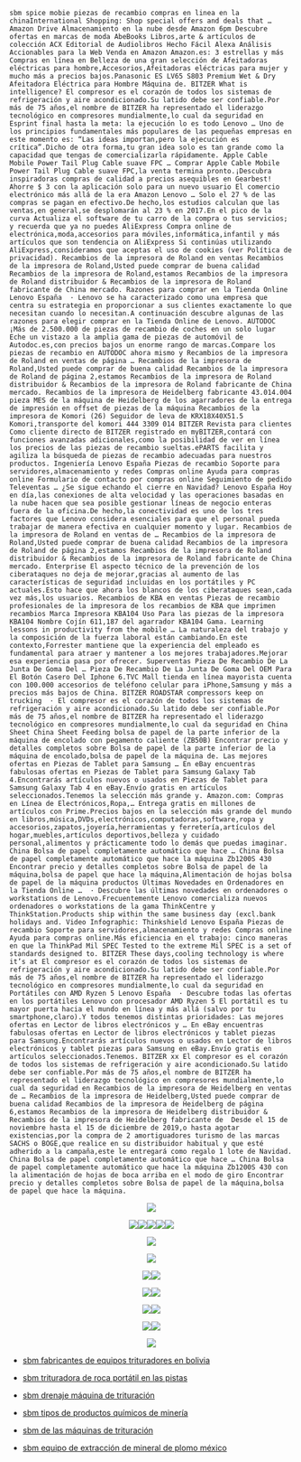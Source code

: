 
```
sbm spice mobie piezas de recambio compras en linea en la chinaInternational Shopping: Shop special offers and deals that … Amazon Drive Almacenamiento en la nube desde Amazon 6pm Descubre ofertas en marcas de moda AbeBooks Libros,arte & artículos de colección ACX Editorial de Audiolibros Hecho Fácil Alexa Análisis Accionables para la Web Venda en Amazon Amazon.es: 3 estrellas y más Compras en línea en Belleza de una gran selección de Afeitadoras eléctricas para hombre,Accesorios,Afeitadoras eléctricas para mujer y mucho más a precios bajos.Panasonic ES LV65 S803 Premium Wet & Dry Afeitadora Eléctrica para Hombre Máquina de. BITZER What is intelligence? El compresor es el corazón de todos los sistemas de refrigeración y aire acondicionado.Su latido debe ser confiable.Por más de 75 años,el nombre de BITZER ha representado el liderazgo tecnológico en compresores mundialmente,lo cual da seguridad en Esprint final hasta la meta: la ejecución lo es todo Lenovo … Uno de los principios fundamentales más populares de las pequeñas empresas en este momento es: “Las ideas importan,pero la ejecución es crítica”.Dicho de otra forma,tu gran idea solo es tan grande como la capacidad que tengas de comercializarla rápidamente. Apple Cable Mobile Power Tail Plug Cable suave FPC … Comprar Apple Cable Mobile Power Tail Plug Cable suave FPC,la venta termina pronto.¡Descubra inspiradoras compras de calidad a precios asequibles en Gearbest! Ahorre $ 3 con la aplicación solo para un nuevo usuario El comercio electrónico más allá de la era Amazon Lenovo … Solo el 27 % de las compras se pagan en efectivo.De hecho,los estudios calculan que las ventas,en general,se desplomarán al 23 % en 2017.En el pico de la curva Actualiza el software de tu carro de la compra o tus servicios; y recuerda que ya no puedes AliExpress Compra online de electrónica,moda,accesorios para móviles,informática,infantil y más artículos que son tendencia on AliExpress Si continúas utilizando AliExpress,consideramos que aceptas el uso de cookies (ver Política de privacidad). Recambios de la impresora de Roland en ventas Recambios de la impresora de Roland,Usted puede comprar de buena calidad Recambios de la impresora de Roland,estamos Recambios de la impresora de Roland distribuidor & Recambios de la impresora de Roland fabricante de China mercado. Razones para comprar en la Tienda Online Lenovo España  · Lenovo se ha caracterizado como una empresa que centra su estrategia en proporcionar a sus clientes exactamente lo que necesitan cuando lo necesitan.A continuación descubre algunas de las razones para elegir comprar en la Tienda Online de Lenovo. AUTODOC ¡Más de 2.500.000 de piezas de recambio de coches en un solo lugar Eche un vistazo a la amplia gama de piezas de automóvil de Autodoc.es,con precios bajos un enorme rango de marcas.Compare los piezas de recambio en AUTODOC ahora mismo y Recambios de la impresora de Roland en ventas de página … Recambios de la impresora de Roland,Usted puede comprar de buena calidad Recambios de la impresora de Roland de página 2,estamos Recambios de la impresora de Roland distribuidor & Recambios de la impresora de Roland fabricante de China mercado. Recambios de la impresora de Heidelberg fabricante 43.014.004 pieza MES de la máquina de Heidelberg de los agarradores de la entrega de impresión en offset de piezas de la máquina Recambios de la impresora de Komori (26) Seguidor de leva de KRX18X40X51.5 Komori,transporte del komori 444 3309 014 BITZER Revista para clientes Como cliente directo de BITZER registrado en myBITZER,contará con funciones avanzadas adicionales,como la posibilidad de ver en línea los precios de las piezas de recambio sueltas.ePARTS facilita y agiliza la búsqueda de piezas de recambio adecuadas para nuestros productos. Ingeniería Lenovo España Piezas de recambio Soporte para servidores,almacenamiento y redes Compras online Ayuda para compras online Formulario de contacto por compras online Seguimiento de pedido Televentas … ¿Se sigue echando el cierre en Navidad? Lenovo España Hoy en día,las conexiones de alta velocidad y las operaciones basadas en la nube hacen que sea posible gestionar líneas de negocio enteras fuera de la oficina.De hecho,la conectividad es uno de los tres factores que Lenovo considera esenciales para que el personal pueda trabajar de manera efectiva en cualquier momento y lugar. Recambios de la impresora de Roland en ventas de … Recambios de la impresora de Roland,Usted puede comprar de buena calidad Recambios de la impresora de Roland de página 2,estamos Recambios de la impresora de Roland distribuidor & Recambios de la impresora de Roland fabricante de China mercado. Enterprise El aspecto técnico de la prevención de los ciberataques no deja de mejorar,gracias al aumento de las características de seguridad incluidas en los portátiles y PC actuales.Esto hace que ahora los blancos de los ciberataques sean,cada vez más,los usuarios. Recambios de KBA en ventas Piezas de recambio profesionales de la impresora de los recambios de KBA que imprimen recambios Marca Impresora KBA104 Uso Para las piezas de la impresora KBA104 Nombre Cojín 611,187 del agarrador KBA104 Gama. Learning lessons in productivity from the mobile … La naturaleza del trabajo y la composición de la fuerza laboral están cambiando.En este contexto,Forrester mantiene que la experiencia del empleado es fundamental para atraer y mantener a los mejores trabajadores.Mejorar esa experiencia pasa por ofrecer. Superventas Pieza De Recambio De La Junta De Goma Del … Pieza De Recambio De La Junta De Goma Del OEM Para El Botón Casero Del Iphone 6.TVC Mall tienda en línea mayorista cuenta con 100.000 accesorios de teléfono celular para iPhone,Samsung y más a precios más bajos de China. BITZER ROADSTAR compressors keep on trucking  · El compresor es el corazón de todos los sistemas de refrigeración y aire acondicionado.Su latido debe ser confiable.Por más de 75 años,el nombre de BITZER ha representado el liderazgo tecnológico en compresores mundialmente,lo cual da seguridad en China Sheet China Sheet Feeding bolsa de papel de la parte inferior de la máquina de encolado con pegamento caliente (ZB50B) Encontrar precio y detalles completos sobre Bolsa de papel de la parte inferior de la máquina de encolado,bolsa de papel de la máquina de. Las mejores ofertas en Piezas de Tablet para Samsung … En eBay encuentras fabulosas ofertas en Piezas de Tablet para Samsung Galaxy Tab 4.Encontrarás artículos nuevos o usados en Piezas de Tablet para Samsung Galaxy Tab 4 en eBay.Envío gratis en artículos seleccionados.Tenemos la selección más grande y. Amazon.com: Compras en Línea de Electrónicos,Ropa,… Entrega gratis en millones de artículos con Prime.Precios bajos en la selección más grande del mundo en libros,música,DVDs,electrónicos,computadoras,software,ropa y accesorios,zapatos,joyería,herramientas y ferretería,artículos del hogar,muebles,artículos deportivos,belleza y cuidado personal,alimentos y prácticamente todo lo demás que puedas imaginar. China Bolsa de papel completamente automático que hace … China Bolsa de papel completamente automático que hace la máquina Zb1200S 430 Encontrar precio y detalles completos sobre Bolsa de papel de la máquina,bolsa de papel que hace la máquina,Alimentación de hojas bolsa de papel de la máquina productos Últimas Novedades en Ordenadores en la Tienda Online …  · Descubre las últimas novedades en ordenadores o workstations de Lenovo.Frecuentemente Lenovo comercializa nuevos ordenadores o workstations de la gama ThinkCentre y ThinkStation.Products ship within the same business day (excl.bank holidays and. Video Infographic: Thinkshield Lenovo España Piezas de recambio Soporte para servidores,almacenamiento y redes Compras online Ayuda para compras online.Más eficiencia en el trabajo: cinco maneras en que la ThinkPad Mil SPEC Tested to the extreme Mil SPEC is a set of standards designed to. BITZER These days,cooling technology is where it’s at El compresor es el corazón de todos los sistemas de refrigeración y aire acondicionado.Su latido debe ser confiable.Por más de 75 años,el nombre de BITZER ha representado el liderazgo tecnológico en compresores mundialmente,lo cual da seguridad en Portátiles con AMD Ryzen 5 Lenovo España  · Descubre todas las ofertas en los portátiles Lenovo con procesador AMD Ryzen 5 El portátil es tu mayor puerta hacia el mundo en línea y más allá (salvo por tu smartphone,claro).Y todos tenemos distintas prioridades: Las mejores ofertas en Lector de libros electrónicos y … En eBay encuentras fabulosas ofertas en Lector de libros electrónicos y tablet piezas para Samsung.Encontrarás artículos nuevos o usados en Lector de libros electrónicos y tablet piezas para Samsung en eBay.Envío gratis en artículos seleccionados.Tenemos. BITZER xx El compresor es el corazón de todos los sistemas de refrigeración y aire acondicionado.Su latido debe ser confiable.Por más de 75 años,el nombre de BITZER ha representado el liderazgo tecnológico en compresores mundialmente,lo cual da seguridad en Recambios de la impresora de Heidelberg en ventas de … Recambios de la impresora de Heidelberg,Usted puede comprar de buena calidad Recambios de la impresora de Heidelberg de página 6,estamos Recambios de la impresora de Heidelberg distribuidor & Recambios de la impresora de Heidelberg fabricante de  Desde el 15 de noviembre hasta el 15 de diciembre de 2019,o hasta agotar existencias,por la compra de 2 amortiguadores turismo de las marcas SACHS o BOGE,que realice en su distribuidor habitual y que esté adherido a la campaña,este le entregará como regalo 1 lote de Navidad. China Bolsa de papel completamente automático que hace … China Bolsa de papel completamente automático que hace la máquina Zb1200S 430 con la alimentación de hojas de boca arriba en el modo de giro Encontrar precio y detalles completos sobre Bolsa de papel de la máquina,bolsa de papel que hace la máquina. 
```

<div align="center">

<a href="https://es-crusher.shibang-china.com/github&k=sbm+spice+mobie+piezas+de+recambio+compras+en+linea+en+la+china"><img src="https://static.shibang-china.com/es/crusher/logo.jpg"></a>

<a href="https://es-crusher.shibang-china.com/github&k=sbm+spice+mobie+piezas+de+recambio+compras+en+linea+en+la+china"><img src="https://static.shibang-china.com/es/crusher/index.jpg"></a><a href="https://es-crusher.shibang-china.com/material.htmlgithub&k=sbm+spice+mobie+piezas+de+recambio+compras+en+linea+en+la+china"><img src="https://static.shibang-china.com/es/crusher/material.jpg"></a><a href="https://es-crusher.shibang-china.com/application.htmlgithub&k=sbm+spice+mobie+piezas+de+recambio+compras+en+linea+en+la+china"><img src="https://static.shibang-china.com/es/crusher/application.jpg"></a><a href="https://es-crusher.shibang-china.com/aboutus.htmlgithub&k=sbm+spice+mobie+piezas+de+recambio+compras+en+linea+en+la+china"><img src="https://static.shibang-china.com/es/crusher/aboutus.jpg"></a><a href="https://es-crusher.shibang-china.com/contact.htmlgithub&k=sbm+spice+mobie+piezas+de+recambio+compras+en+linea+en+la+china"><img src="https://static.shibang-china.com/es/crusher/contact.jpg"></a>

<a href="https://es-crusher.shibang-china.com/github&k=sbm+spice+mobie+piezas+de+recambio+compras+en+linea+en+la+china"><img src="https://static.shibang-china.com/es/crusher/banner.jpg"></a>

<a href="https://swt.shibang-china.com/github&k=sbm+spice+mobie+piezas+de+recambio+compras+en+linea+en+la+china"><img src="https://static.shibang-china.com/es/crusher/text.jpg"></a>

<a href="https://swt.shibang-china.com/github&k=sbm+spice+mobie+piezas+de+recambio+compras+en+linea+en+la+china"><img src="https://static.shibang-china.com/es/crusher/chat.jpg"></a><a href="https://es-crusher.shibang-china.com/contact.htmlgithub&k=sbm+spice+mobie+piezas+de+recambio+compras+en+linea+en+la+china"><img src="https://static.shibang-china.com/es/crusher/message.jpg"></a>

<a href="https://es-crusher.shibang-china.com/products/pe.htmlgithub&k=sbm+spice+mobie+piezas+de+recambio+compras+en+linea+en+la+china"><img src="https://static.shibang-china.com/es/crusher/pe.jpg"></a><a href="https://es-crusher.shibang-china.com/products/pf.htmlgithub&k=sbm+spice+mobie+piezas+de+recambio+compras+en+linea+en+la+china"><img src="https://static.shibang-china.com/es/crusher/pf.jpg"></a>

<a href="https://es-crusher.shibang-china.com/products/hpt.htmlgithub&k=sbm+spice+mobie+piezas+de+recambio+compras+en+linea+en+la+china"><img src="https://static.shibang-china.com/es/crusher/hpt.jpg"></a><a href="https://es-crusher.shibang-china.com/products/vsi.htmlgithub&k=sbm+spice+mobie+piezas+de+recambio+compras+en+linea+en+la+china"><img src="https://static.shibang-china.com/es/crusher/vsi.jpg"></a>

<a href="https://es-crusher.shibang-china.com/products/klv.htmlgithub&k=sbm+spice+mobie+piezas+de+recambio+compras+en+linea+en+la+china"><img src="https://static.shibang-china.com/es/crusher/klv.jpg"></a><a href="https://es-crusher.shibang-china.com/products/portable.htmlgithub&k=sbm+spice+mobie+piezas+de+recambio+compras+en+linea+en+la+china"><img src="https://static.shibang-china.com/es/crusher/portable.jpg"></a>

<a href="https://swt.shibang-china.com/github&k=sbm+spice+mobie+piezas+de+recambio+compras+en+linea+en+la+china"><img src="https://static.shibang-china.com/es/crusher/case.jpg"></a>

</div>


* [sbm fabricantes de equipos trituradores en bolivia](sbm%20fabricantes%20de%20equipos%20trituradores%20en%20bolivia.md)

* [sbm trituradora de roca portátil en las pistas](sbm%20trituradora%20de%20roca%20port%C3%A1til%20en%20las%20pistas.md)

* [sbm drenaje máquina de trituración](sbm%20drenaje%20m%C3%A1quina%20de%20trituraci%C3%B3n.md)

* [sbm tipos de productos químicos de minería](sbm%20tipos%20de%20productos%20qu%C3%ADmicos%20de%20miner%C3%ADa.md)

* [sbm de las máquinas de trituración](sbm%20de%20las%20m%C3%A1quinas%20de%20trituraci%C3%B3n.md)

* [sbm equipo de extracción de mineral de plomo méxico](sbm%20equipo%20de%20extracci%C3%B3n%20de%20mineral%20de%20plomo%20m%C3%A9xico.md)
